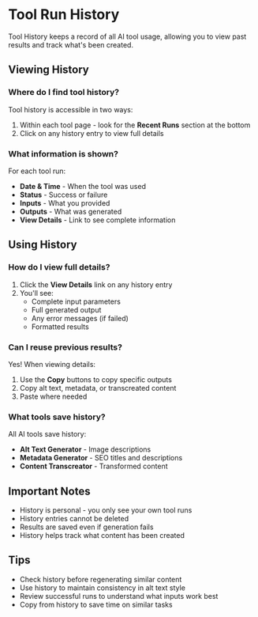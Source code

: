 # Tool Run History

Tool History keeps a record of all AI tool usage, allowing you to view past results and track what's been created.

## Viewing History

### Where do I find tool history?

Tool history is accessible in two ways:
1. Within each tool page - look for the **Recent Runs** section at the bottom
2. Click on any history entry to view full details

### What information is shown?

For each tool run:
- **Date & Time** - When the tool was used
- **Status** - Success or failure
- **Inputs** - What you provided
- **Outputs** - What was generated
- **View Details** - Link to see complete information

## Using History

### How do I view full details?

1. Click the **View Details** link on any history entry
2. You'll see:
   - Complete input parameters
   - Full generated output
   - Any error messages (if failed)
   - Formatted results

### Can I reuse previous results?

Yes! When viewing details:
1. Use the **Copy** buttons to copy specific outputs
2. Copy alt text, metadata, or transcreated content
3. Paste where needed

### What tools save history?

All AI tools save history:
- **Alt Text Generator** - Image descriptions
- **Metadata Generator** - SEO titles and descriptions
- **Content Transcreator** - Transformed content

## Important Notes

- History is personal - you only see your own tool runs
- History entries cannot be deleted
- Results are saved even if generation fails
- History helps track what content has been created

## Tips

- Check history before regenerating similar content
- Use history to maintain consistency in alt text style
- Review successful runs to understand what inputs work best
- Copy from history to save time on similar tasks